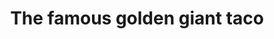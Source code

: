 ---
pid: llp148
title: The famous golden giant taco
location_transcription: North Philly
coordinates: "[-75.154320459102, 39.993561161837]"
zipcode: '19124'
gen_neighborhood: North Philadelphia
neighborhood: Juniata,Frankford,Feltonville
outside_phl: 
age: '12'
age_range: 6-13
instagram: 
image_file_name: llp_148.jpg
proposal_transcription: The famous golden giant taco
topic: Food
topic_summary: '0'
type: Sculpture Statue
keywords_other: 
credit: Yadymar Mendez
image_labels: 
twitter: 
facebook: 
permalink: "/monuments/llp148/"
layout: item-page
---